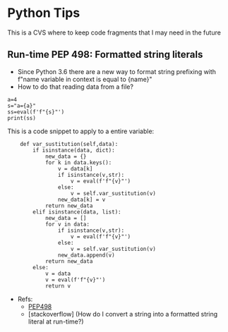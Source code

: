 # Python Tips

This is a CVS where to keep code fragments that I may need in the future

## Run-time PEP 498: Formatted string literals
- Since Python 3.6 there are a new way to format string prefixing with f"name variable in context is equal to {name}"
- How to do that reading data from a file?
```
a=4
s="a={a}"
ss=eval(f'f"{s}"')
print(ss)
```

This is a code snippet to apply to a entire variable:
```
    def var_sustitution(self,data):
        if isinstance(data, dict):
            new_data = {}
            for k in data.keys():
                v = data[k]
                if isinstance(v,str):
                    v = eval(f'f"{v}"')
                else:
                    v = self.var_sustitution(v)
                new_data[k] = v
            return new_data
        elif isinstance(data, list):
            new_data = []
            for v in data:
                if isinstance(v,str):
                    v = eval(f'f"{v}"')
                else:
                    v = self.var_sustitution(v)
                new_data.append(v)
            return new_data
        else:
            v = data
            v = eval(f'f"{v}"')
            return v
```
- Refs:
   - [PEP498](https://docs.python.org/3/whatsnew/3.6.html#whatsnew36-pep498)
   - [stackoverflow] (How do I convert a string into a formatted string literal at run-time?)
